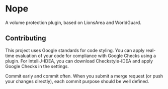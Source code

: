 # Nope

A volume protection plugin, based on LionsArea and WorldGuard.

## Contributing

This project uses Google standards for code styling.
You can apply real-time evaluation of your code for compliance with Google Checks
using a plugin. For IntelliJ-IDEA, you can download Checkstyle-IDEA and apply
Google Checks in the settings.

Commit early and commit often. When you submit a merge request (or push your changes directly),
each commit purpose should be well defined.